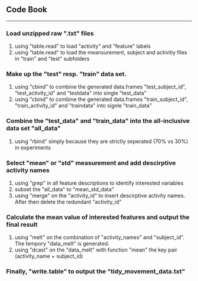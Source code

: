 ## Code Book
-----------------------------------------------------------------------------------------------------
### Load unzipped raw ".txt" files
  1. using "table.read" to load "activity" and "feature" labels
  2. using "table.read" to load the meansurement, subject and activitiy files in "train" and "test" subfolders
  
### Make up the "test" resp. "train" data set.
  1. using "cbind" to combine the generated data.frames "test_subject_id", "test_activity_id" and "testdata" into single "test_data"
  2. using "cbind" to combine the generated data.frames "train_subject_id", "train_activity_id" and "traindata" into signle "train_data"
  
### Combine the "test_data" and "train_data" into the all-inclusive data set "all_data"
  1. using "rbind" simply because they are strictly seperated (70% vs 30%) in experiments
  
### Select "mean" or "std" measurement and add descirptive activity names
  1. using "grep" in all feature descriptions to identify interested variables
  2. subset the "all_data" to "mean_std_data" 
  3. using "merge" on the "activity_id" to insert descirptive activity names. After then delete the redundant "activity_id"
  
### Calculate the mean value of interested features and output the final result
  1. using "melt" on the combination of "activity_names" and "subject_id". The tempory "data_melt" is generated.
  2. using "dcast" on the "data_melt" with function "mean" the key pair (activity_name + subject_id)
   
### Finally, "write.table" to output the "tidy_movement_data.txt"
